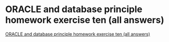 # ORACLE and database principle homework exercise ten (all answers)
[ORACLE and database principle homework exercise ten (all answers)](https://aiwithcloud.com/2022/09/16/oracle_and_database_principle_homework_exercise_ten_all_answers/)